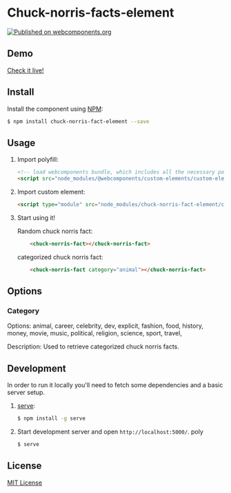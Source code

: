 # Chuck-norris-facts-element
[![Published on webcomponents.org](https://img.shields.io/badge/webcomponents.org-published-blue.svg)](https://www.webcomponents.org/element/klict/chuck-norris-facts-element)


## Demo

[Check it live!](https://klict.github.io/chuck-norris-fact-element)

## Install

Install the component using [NPM](http://npmjs.com/):

```sh
$ npm install chuck-norris-fact-element --save
```

## Usage

1. Import polyfill:

    ```html
    <!-- load webcomponents bundle, which includes all the necessary polyfills -->
    <script src="node_modules/@webcomponents/custom-elements/custom-elements.min.js"></script>
    ```

2. Import custom element:

    ```html
    <script type="module" src="node_modules/chuck-norris-fact-element/chuck-norris-fact.js"></script>
    ```

3. Start using it!

    Random chuck norris fact:
    ```html
        <chuck-norris-fact></chuck-norris-fact>
    ```
    categorized chuck norris fact:
    ```html
        <chuck-norris-fact category="animal"></chuck-norris-fact>
    ```


## Options

### Category
Options: animal, career, celebrity, dev, explicit, fashion, food, history,
         money, movie, music, political, religion, science, sport, travel,

Description: Used to retrieve categorized chuck norris facts.

## Development

In order to run it locally you'll need to fetch some dependencies and a basic server setup.

1. [serve](https://npmjs.com/serve):

    ```sh
    $ npm install -g serve
    ```

3. Start development server and open `http://localhost:5000/`.
poly
    ```sh
    $ serve
    ```

## License

[MIT License](http://opensource.org/licenses/MIT)
